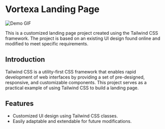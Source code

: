 # Vortexa Landing Page

![Demo GIF](https://github.com/Kaif-Shariff/Vortexa_Landing_Page/assets/93507427/84cc9628-22ee-491c-b98d-db3219343130)


This is a customized landing page project created using the Tailwind CSS framework. The project is based on an existing UI design found online and modified to meet specific requirements.

## Introduction

Tailwind CSS is a utility-first CSS framework that enables rapid development of web interfaces by providing a set of pre-designed, responsive, and customizable components. This project serves as a practical example of using Tailwind CSS to build a landing page.

## Features

- Customized UI design using Tailwind CSS classes.
- Easily adaptable and extendable for future modifications.
